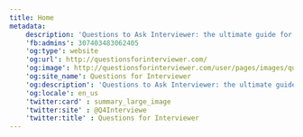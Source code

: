 ```yaml
---
title: Home
metadata:
    description: 'Questions to Ask Interviewer: the ultimate guide for jobseekers to asking powerful questions in a job interview. Practical advice from career experts.'
    'fb:admins': 307403483062405
    'og:type': website
    'og:url': http://questionsforinterviewer.com/
    'og:image': http://questionsforinterviewer.com/user/pages/images/questions-to-ask-in-an-interview-horizontal.png
    'og:site_name': Questions for Interviewer
    'og:description': 'Questions to Ask Interviewer: the ultimate guide for jobseekers to asking powerful questions in a job interview. Practical advice from career experts.'
    'og:locale': en_us
    'twitter:card' : summary_large_image
    'twitter:site' : @Q4Interviewe
    'twitter:title' : Questions for Interviewer
---
```



